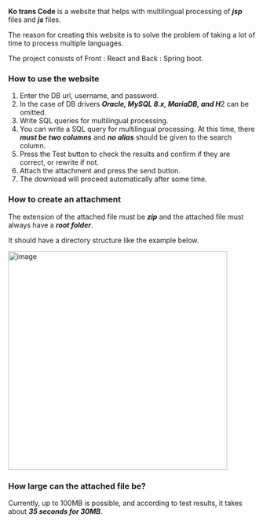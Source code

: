 **Ko trans Code** is a website that helps with multilingual processing of ***jsp*** files and ***js*** files.

The reason for creating this website is to solve the problem of taking a lot of time to process multiple languages.

The project consists of Front : React and Back : Spring boot.

### How to use the website
1. Enter the DB url, username, and password.
2. In the case of DB drivers ***Oracle, MySQL 8.x, MariaDB, and H***2 can be omitted.
3. Write SQL queries for multilingual processing.
4. You can write a SQL query for multilingual processing. At this time, there ***must be two columns*** and ***no alias*** should be given to the search column.
5. Press the Test button to check the results and confirm if they are correct, or rewrite if not.
6. Attach the attachment and press the send button.
7. The download will proceed automatically after some time.

### How to create an attachment
The extension of the attached file must be ***zip*** and the attached file must always have a ***root folder***.

It should have a directory structure like the example below.

<img width="446" alt="image" src="https://github.com/dukbong/sideProejct/assets/37864182/a32612ca-b212-49ed-9794-90fae7d4cc73">

### How large can the attached file be?
Currently, up to 100MB is possible, and according to test results, it takes about ***35 seconds for 30MB***.
